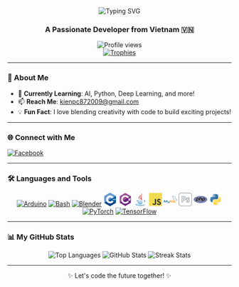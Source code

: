 <p align="center">
  <img src="https://readme-typing-svg.herokuapp.com?font=Fira+Code&size=28&color=1E3C72&center=true&vCenter=true&width=450&lines=Hi+👋,+I'm+Hà+Trí+Kiên" alt="Typing SVG">
</p>
<h3 align="center">A Passionate Developer from Vietnam 🇻🇳</h3>

<p align="center">
  <img src="https://komarev.com/ghpvc/?username=kienpc1234&label=Profile%20views&color=0e75b6&style=flat" alt="Profile views">
  <br>
  <a href="https://github.com/ryo-ma/github-profile-trophy">
    <img src="https://github-profile-trophy.vercel.app/?username=kienpc1234&theme=dracula&margin-w=8&margin-h=8&no-frame=true&column=6" alt="Trophies">
  </a>
</p>

---

### 🚀 About Me
- 🌱 **Currently Learning**: AI, Python, Deep Learning, and more!
- 📫 **Reach Me**: [kienpc872009@gmail.com](mailto:kienpc872009@gmail.com)
- 💡 **Fun Fact**: I love blending creativity with code to build exciting projects!

---

<p align="center">
  <h3>🌐 Connect with Me</h3>
  <a href="https://fb.com/hatrikienfhl31796" target="_blank">
    <img src="https://raw.githubusercontent.com/rahuldkjain/github-profile-readme-generator/master/src/images/icons/Social/facebook.svg" alt="Facebook" height="30" width="30">
  </a>
</p>

---

### 🛠️ Languages and Tools
<p align="center">
  <a href="https://www.arduino.cc/" target="_blank"><img src="https://cdn.worldvectorlogo.com/logos/arduino-1.svg" alt="Arduino" width="30" height="30"></a>
  <a href="https://www.gnu.org/software/bash/" target="_blank"><img src="https://www.vectorlogo.zone/logos/gnu_bash/gnu_bash-icon.svg" alt="Bash" width="30" height="30"></a>
  <a href="https://www.blender.org/" target="_blank"><img src="https://download.blender.org/branding/community/blender_community_badge_white.svg" alt="Blender" width="30" height="30"></a>
  <a href="https://www.w3schools.com/cpp/" target="_blank"><img src="https://raw.githubusercontent.com/devicons/devicon/master/icons/cplusplus/cplusplus-original.svg" alt="C++" width="30" height="30"></a>
  <a href="https://www.w3schools.com/cs/" target="_blank"><img src="https://raw.githubusercontent.com/devicons/devicon/master/icons/csharp/csharp-original.svg" alt="C#" width="30" height="30"></a>
  <a href="https://www.java.com" target="_blank"><img src="https://raw.githubusercontent.com/devicons/devicon/master/icons/java/java-original.svg" alt="Java" width="30" height="30"></a>
  <a href="https://developer.mozilla.org/en-US/docs/Web/JavaScript" target="_blank"><img src="https://raw.githubusercontent.com/devicons/devicon/master/icons/javascript/javascript-original.svg" alt="JavaScript" width="30" height="30"></a>
  <a href="https://www.mysql.com/" target="_blank"><img src="https://raw.githubusercontent.com/devicons/devicon/master/icons/mysql/mysql-original-wordmark.svg" alt="MySQL" width="30" height="30"></a>
  <a href="https://www.photoshop.com/en" target="_blank"><img src="https://raw.githubusercontent.com/devicons/devicon/master/icons/photoshop/photoshop-line.svg" alt="Photoshop" width="30" height="30"></a>
  <a href="https://www.php.net" target="_blank"><img src="https://raw.githubusercontent.com/devicons/devicon/master/icons/php/php-original.svg" alt="PHP" width="30" height="30"></a>
  <a href="https://www.python.org" target="_blank"><img src="https://raw.githubusercontent.com/devicons/devicon/master/icons/python/python-original.svg" alt="Python" width="30" height="30"></a>
  <a href="https://pytorch.org/" target="_blank"><img src="https://www.vectorlogo.zone/logos/pytorch/pytorch-icon.svg" alt="PyTorch" width="30" height="30"></a>
  <a href="https://www.tensorflow.org" target="_blank"><img src="https://www.vectorlogo.zone/logos/tensorflow/tensorflow-icon.svg" alt="TensorFlow" width="30" height="30"></a>
</p>

---

### 📊 My GitHub Stats
<p align="center">
  <img src="https://github-readme-stats.vercel.app/api/top-langs?username=kienpc1234&show_icons=true&locale=en&layout=compact&theme=dracula&hide_border=true&card_width=180" alt="Top Languages" width="180">
  <img src="https://github-readme-stats.vercel.app/api?username=kienpc1234&show_icons=true&locale=en&theme=dracula&hide_border=true&card_width=180" alt="GitHub Stats" width="180">
  <img src="https://github-readme-streak-stats.herokuapp.com/?user=kienpc1234&theme=dracula&hide_border=true&card_width=180" alt="Streak Stats" width="180">
</p>

---

<p align="center">
  ✨ Let's code the future together! ✨
</p>
